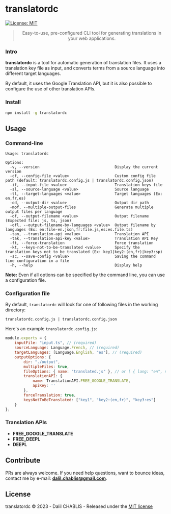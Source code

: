  # translatordc
 
[![License: MIT](https://img.shields.io/badge/License-MIT-yellow.svg)](https://github.com/dalil01/translatordc/blob/main/LICENSE)

<blockquote align="center">
    Easy-to-use, pre-configured CLI tool for generating translations in your web applications.
</blockquote>

### Intro

**translatordc** is a tool for automatic generation of translation files. 
It uses a translation key file as input, and converts terms from a source language into different target languages. 

By default, it uses the Google Translation API, but it is also possible to configure the use of other translation APIs.

### Install

```bash
npm install -g translatordc
```

## Usage

### Command-line

```
Usage: translatordc

Options:
  -v, --version                                 Display the current version
  -cf, --config-file <value>                    Custom config file path (default: translatordc.config.js | translatordc.config.json)
  -if, --input-file <value>                     Translation keys file
  -sl, --source-language <value>                Source language
  -tl, --target-languages <value>               Target languages (Ex: en,fr,es)
  -od, --output-dir <value>                     Output dir path
  -mof, --multiple-output-files                 Generate multiple output files per language
  -of, --output-filename <value>                Output filename (Expected file: js, ts, json)
  -ofl, --output-filename-by-languages <value>  Output filename by languages (Ex: en:file-en.json,fr:file.js,es:es.file.ts)
  -tan, --translation-api <value>               Translation API
  -tak, --translation-api-key <value>           Translation API Key
  -ft, --force-translation                      Force translation
  -kt, --keys-not-to-be-translated <value>      Specify the translation keys not to be translated (Ex: key1|key2:(en,fr)|key3:sp)
  -sc, --save-config <value>                    Saving the command line configuration in a file
  -h, --help                                    Display help
```

**Note:** Even if all options can be specified by the command line, you can use a configuration file.

### Configuration file

By  default, `translatordc` will look for one of following files in the working directory:

```
translatordc.config.js | translatordc.config.json
```

Here's an example `translatordc.config.js`:

```js
module.exports = {
    inputFile: "input.ts", // (required)
    sourceLanguage: Language.French, // (required)
    targetLanguages: [Language.English, "es"], // (required)
    outputOptions: {
        dir: "./output",
        multipleFiles: true,
        fileOptions: { name: "translated.js" }, // or [ { lang: "en", name: "enTranslated.ts" }, { lang: "es", name: "es.translated.json" }  ]
        translationAPI: {
            name: TranslationAPI.FREE_GOOGLE_TRANSLATE,
            apiKey: ''
        },
        forceTranslation: true,
        keysNotToBeTranslated: ["key1", "key2:(en,fr)", "key3:es"]
    }
};
```

### Translation APIs

- **FREE_GOOGLE_TRANSLATE**
- **FREE_DEEPL**
- **DEEPL**

## Contribute

PRs are always welcome. If you need help questions, want to bounce ideas, contact me by e-mail: **dalil.chablis@gmail.com**.

## License

translatordc &copy; 2023 - Dalil CHABLIS - Released under the [MIT license](https://github.com/tancredi/translatordc/blob/master/LICENSE)
